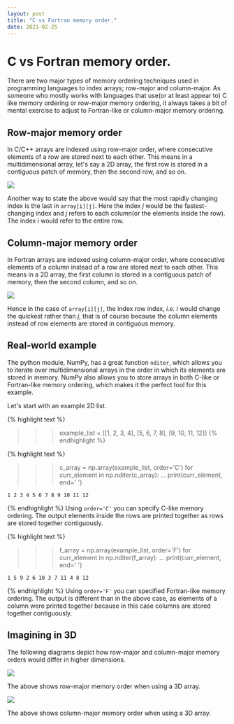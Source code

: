 ```yaml
---
layout: post
title: "C vs Fortran memory order."
date: 2021-02-25
---
```

# C vs Fortran memory order.

There are two major types of memory ordering techniques used in programming languages to index arrays; row-major and column-major. As someone who mostly works with languages that use(or at least appear to) C like memory ordering or row-major memory ordering, it always takes a bit of mental exercise to adjust to Fortran-like or column-major memory ordering.

## Row-major memory order
In C/C++ arrays are indexed using row-major order, where consecutive elements of a row are stored next to each other. This means in a multidimensional array, let's say a 2D array, the first row is stored in a contiguous patch of memory, then the second row, and so on. 

![](https://i.imgur.com/XAXOPdT.png)

Another way to state the above would say that the most rapidly changing index is the last in ```array[i][j]```. Here the index *j* would be the fastest-changing index and *j* refers to each column(or the elements inside the row). The index *i* would refer to the entire row.

## Column-major memory order
In Fortran arrays are indexed using column-major order, where consecutive elements of a column instead of a row are stored next to each other. This means in a 2D array, the first column is stored in a contiguous patch of memory, then the second column, and so on. 

![](https://i.imgur.com/GGgqpfw.png)

Hence in the case of ```array[i][j]```, the index row index, *i.e.* *i* would change the quickest rather than *j*, that is of course because the column elements instead of row elements are stored in contiguous memory.

## Real-world example
The python module, NumPy, has a great function ```nditer```, which allows you to iterate over multidimensional arrays in the order in which its elements are stored in memory. NumPy also allows you to store arrays in both C-like or Fortran-like memory ordering, which makes it the perfect tool for this example. 

Let's start with an example 2D list.

{% highlight text %}
>>> example_list = [[1,  2,  3,  4], 
                    [5,  6,  7,  8], 
                    [9, 10, 11, 12]]
{% endhighlight %}

{% highlight text %}
>>> c_array = np.array(example_list, order='C')
>>> for curr_element in np.nditer(c_array):
...     print(curr_element, end=' ')

    1 2 3 4 5 6 7 8 9 10 11 12
{% endhighlight %}
Using ```order='C'``` you can specify C-like memory ordering. The output elements inside the rows are printed together as rows are stored together contiguously.

{% highlight text %}
>>> f_array = np.array(example_list, order='F')
>>> for curr_element in np.nditer(f_array):
...     print(curr_element, end=' ')

    1 5 9 2 6 10 3 7 11 4 8 12
{% endhighlight %}
Using ```order='F'``` you can specified Fortran-like memory ordering. The output is different than in the above case, as elements of a column were printed together because in this case columns are stored together contiguously.

## Imagining in 3D

The following diagrams depict how row-major and column-major memory orders would differ in higher dimensions.

![](https://i.imgur.com/LD9MIOF.png)

The above shows row-major memory order when using a 3D array. 

![](https://i.imgur.com/PuCzUQk.png)

The above shows column-major memory order when using a 3D array.